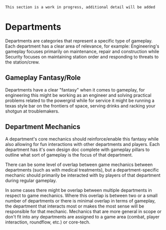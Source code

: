 ```admonish warning "Attention: Work in Progress!"
This section is a work in progress, additional detail will be added
```

# Departments

Departments are categories that represent a specific type of gameplay. Each department has a clear area of relevance, for example: Engineering's gameplay focuses primarily on maintenance, repair and construction while Security focuses on maintaining station order and responding to threats to the station/crew. 

## Gameplay Fantasy/Role

Departments have a clear "fantasy" when it comes to gameplay, for engineering this might be working as an engineer and solving practical problems related to the powergrid while for service it might be running a texas style bar on the frontiers of space, serving drinks and racking your shotgun at troublemakers. 

## Department Mechanics

A department's core mechanics should reinforce/enable this fantasy while also allowing for fun interactions with other departments and players. Each department has it's own design doc complete with gameplay pillars to outline what sort of gameplay is the focus of that department.

There can be some level of overlap between game mechanics between departments (such as with medical treatments), but a department-specific mechanic should primarily be interacted with by players of that department during regular gameplay.

In some cases there might be overlap between multiple departments in respect to game mechanics. Where this overlap is between two or a small number of departments or there is minimal overlap in terms of gameplay, the department that interacts most or makes the most sense will be responsible for that mechanic. Mechanics that are more general in scope or don't fit into any departments are assigned to a game area (combat, player interaction, roundflow, etc.) or core-tech.